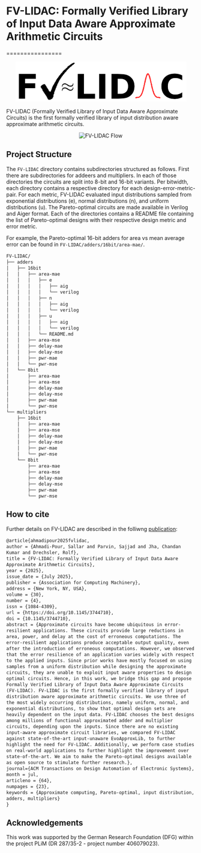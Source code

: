 # FV-LIDAC: Formally Verified Library of Input Data Aware Approximate Arithmetic Circuits
================

<p align="center">
  <img src="./img/fv-lidac_logo.png" alt="FV-LIDAC Logo"/>
</p>


FV-LIDAC (Formally Verified Library of Input Data Aware Approximate Circuits) is the first formally verified library of input distribution aware approximate arithmetic circuits. 


<p align="center">
  <img src="./img/lidac-flow.png" alt="FV-LIDAC Flow"/>
</p>


## Project Structure

The `FV-LIDAC` directory contains subdirectories structured as follows.
First there are subdirectories for addeers and multipliers.
In each of those directories the circuits are split into 8-bit and 16-bit variants.
Per bitwidth, each directory contains a respective directory for each design-error-metric-pair.
For each metric, FV-LIDAC evaluated input distributions sampled from exponential distributions (e),  normal distributions (n), and uniform distributions (u).
The Pareto-optimal circuits are made available in Verilog and Aiger format. 
Each of the directories contains a README file containing the list of Pareto-optimal designs with their respective design metric and error metric.

For example, the Pareto-optimal 16-bit adders for area vs mean average error can be found in `FV-LIDAC/adders/16bit/area-mae/`. 

```
FV-LIDAC/
├── adders
│   ├── 16bit
│   │   ├── area-mae
│   │   │   ├── e
│   │   │   │   ├── aig
│   │   │   │   └── verilog
│   │   │   ├── n
│   │   │   │   ├── aig
│   │   │   │   └── verilog
│   │   │   ├── u
│   │   │   │   ├── aig
│   │   │   │   └── verilog
│   │   │   └── README.md
│   │   ├── area-mse
│   │   ├── delay-mae
│   │   ├── delay-mse
│   │   ├── pwr-mae
│   │   └── pwr-mse
│   └── 8bit
│       ├── area-mae
│       ├── area-mse
│       ├── delay-mae
│       ├── delay-mse
│       ├── pwr-mae
│       └── pwr-mse
└── multipliers
    ├── 16bit
    │   ├── area-mae
    │   ├── area-mse
    │   ├── delay-mae
    │   ├── delay-mse
    │   ├── pwr-mae
    │   └── pwr-mse
    └── 8bit
        ├── area-mae
        ├── area-mse
        ├── delay-mae
        ├── delay-mse
        ├── pwr-mae
        └── pwr-mse

```

## How to cite

Further details on FV-LIDAC are described in the folliwng [publication](https://doi.org/10.1145/3744710):

```
@article{ahmadipour2025fvlidac,
author = {Ahmadi-Pour, Sallar and Parvin, Sajjad and Jha, Chandan Kumar and Drechsler, Rolf},
title = {FV-LIDAC: Formally Verified Library of Input Data Aware Approximate Arithmetic Circuits},
year = {2025},
issue_date = {July 2025},
publisher = {Association for Computing Machinery},
address = {New York, NY, USA},
volume = {30},
number = {4},
issn = {1084-4309},
url = {https://doi.org/10.1145/3744710},
doi = {10.1145/3744710},
abstract = {Approximate circuits have become ubiquitous in error-resilient applications. These circuits provide large reductions in area, power, and delay at the cost of erroneous computations. The error-resilient applications produce acceptable output quality, even after the introduction of erroneous computations. However, we observed that the error resilience of an application varies widely with respect to the applied inputs. Since prior works have mostly focused on using samples from a uniform distribution while designing the approximate circuits, they are unable to exploit input aware properties to design optimal circuits. Hence, in this work, we bridge this gap and propose Formally Verified Library of Input Data Aware Approximate Circuits (FV-LIDAC). FV-LIDAC is the first formally verified library of input distribution aware approximate arithmetic circuits. We use three of the most widely occurring distributions, namely uniform, normal, and exponential distributions, to show that optimal design sets are heavily dependent on the input data. FV-LIDAC chooses the best designs among millions of functional approximated adder and multiplier circuits, depending upon the inputs. Since there are no existing input-aware approximate circuit libraries, we compared FV-LIDAC against state-of-the-art input-unaware EvoApproxLib, to further highlight the need for FV-LIDAC. Additionally, we perform case studies on real-world applications to further highlight the improvement over state-of-the-art. We aim to make the Pareto-optimal designs available as open source to stimulate further research.},
journal={ACM Transactions on Design Automation of Electronic Systems},
month = jul,
articleno = {64},
numpages = {23},
keywords = {Approximate computing, Pareto-optimal, input distribution, adders, multipliers}
}
```

## Acknowledgements

This work was supported by the German Research Foundation (DFG) within the project PLiM (DR 287/35-2 - project number 406079023).

